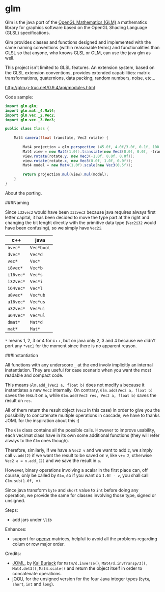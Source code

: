 glm
====

Glm is the java port of the [OpenGL Mathematics (GLM)](http://glm.g-truc.net/0.9.7/index.html) a mathematics library for graphics software based on the OpenGL Shading Language (GLSL) specifications.

Glm provides classes and functions designed and implemented with the same naming conventions (within reasonable terms) and functionalities than GLSL so that anyone, who knows GLSL or GLM, can use the java glm as well.

This project isn't limited to GLSL features. An extension system, based on the GLSL extension conventions, provides extended capabilities: matrix transformations, quaternions, data packing, random numbers, noise, etc...


http://glm.g-truc.net/0.9.4/api/modules.html


Code sample:

```java
import glm.glm;
import glm.mat._4.Mat4;
import glm.vec._2.Vec2;
import glm.vec._3.Vec3;

public class Class {
    
    Mat4 camera(float translate, Vec2 rotate) {
        
        Mat4 projection = glm.perspective_(45.0f, 4.0f/3.0f, 0.1f, 100.0f);
        Mat4 view = new Mat4(1.0f).translate(new Vec3(0.0f, 0.0f, -translate));
        view.rotate(rotate.y, new Vec3(-1.0f, 0.0f, 0.0f));
        view.rotate(rotate.x, new Vec3(0.0f, 1.0f, 0.0f));
        Mat4 model = new Mat4(1.0f).scale(new Vec3(0.5f));
        
        return projection.mul(view).mul(model);
    }
}
```

About the porting.

###Naming

Since `i32vec2` would have been `I32vec2` because java requires always first letter capital, it has been decided to move the type part at the right and changing the bit lenght directly with the primitive data type (`Vec2i32` would have been confusing), so we simply have `Vec2i`. 

|c++|java|
|---|---|
|`bvec*`|`Vec*bool`|
|`dvec*`|`Vec*d`|
|`vec*`|`Vec*`|
|`i8vec*`|`Vec*b`|
|`i16vec*`|`Vec*s`|
|`i32vec*`|`Vec*i`|
|`i64vec*`|`Vec*l`|
|`u8vec*`|`Vec*ub`|
|`u16vec*`|`Vec*us`|
|`u32vec*`|`Vec*ui`|
|`u64vec*`|`Vec*ul`|
|`dmat*`|`Mat*d`|
|`mat*`|`Mat*`|

`*` means 1, 2, 3 or 4 for c++, but on java only 2, 3 and 4 because we didn't port any `*vec1` for the moment since there is no apparent reason.

###Instantiation

All functions with any underscore `_` at the end involv implicitly an internal instantiation. They are useful for case scenario when you want the most readable and compact code.

This means `Glm.add_(Vec2 a, float b)` does not modify `a` because it instantiates a new `Vec2` internally. On contrary, `Glm.add(Vec2 a, float b)` saves the result on `a`, while `Glm.add(Vec2 res, Vec2 a, float b)` saves the result on `res`.

All of them return the result object (`Vec2` in this case) in order to give you the possibility to concatenate multiple operations in cascade, we have to thanks JOML for the inspiration about this :)

The `Glm` class contains all the possible calls. However to improve usability, each vec/mat class have in its own some additional functions (they will refer always to the `Glm` ones though).

Therefore, similarly, if we have a `Vec2 v` and we want to add `2`, we simply call `v.add(2)` if we want the result to be saved on v, like `v+= 2`, otherwise `Vec2 a = v.add_(2)` and we save the result in `a`.

However, binary operations involving a scalar in the first place can, off course, only be called by `Glm`, so if you want do `1.0f - v`, you shall call `Glm.sub(1.0f, v)`.

Since java transform `byte` and `short` value to `int` before doing any operation, we provide the same for classes involving those type, signed or unsigned.


Steps:

- add jars under `\lib`

Enhances:

- support for [openvr](https://github.com/java-graphics-society/openvr) matrices, helpful to avoid all the problems regarding colum or row major order.


Credits:
- [JOML](https://github.com/JOML-CI/JOML), by [Kai Burjack](https://github.com/httpdigest) for `Mat4/d.inverse()`, `Mat4/d.invTransp/3()`, `Mat4.det3()`, `Mat4.scale()` and return the object itself in order to concatenate operations.
- [jOOU](https://github.com/jOOQ/jOOU), for the unsigned version for the four Java integer types (`byte`, `short`, `int` and `long`).
